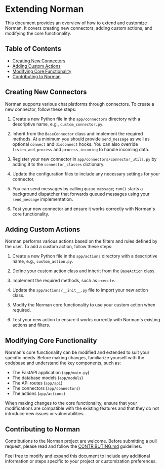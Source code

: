 # Extending Norman

This document provides an overview of how to extend and customize Norman. It covers creating new connectors, adding custom actions, and modifying the core functionality.

## Table of Contents

- [Creating New Connectors](#creating-new-connectors)
- [Adding Custom Actions](#adding-custom-actions)
- [Modifying Core Functionality](#modifying-core-functionality)
- [Contributing to Norman](#contributing-to-norman)

## Creating New Connectors

Norman supports various chat platforms through connectors. To create a new connector, follow these steps:

1. Create a new Python file in the `app/connectors` directory with a descriptive name, e.g., `custom_connector.py`.

2. Inherit from the `BaseConnector` class and implement the required methods.  At a minimum you should provide `send_message` as well as optional `connect` and `disconnect` hooks.  You can also override `listen_and_process` and `process_incoming` to handle incoming data.

3. Register your new connector in `app/connectors/connector_utils.py` by adding
   it to the `connector_classes` dictionary.

4. Update the configuration files to include any necessary settings for your connector.

5. You can send messages by calling `queue_message`; `run()` starts a background dispatcher that forwards queued messages using your `send_message` implementation.

6. Test your new connector and ensure it works correctly with Norman's core functionality.

## Adding Custom Actions

Norman performs various actions based on the filters and rules defined by the user. To add a custom action, follow these steps:

1. Create a new Python file in the `app/actions` directory with a descriptive name, e.g., `custom_action.py`.

2. Define your custom action class and inherit from the `BaseAction` class.

3. Implement the required methods, such as `execute`.

4. Update the `app/actions/__init__.py` file to import your new action class.

5. Modify the Norman core functionality to use your custom action when required.

6. Test your new action to ensure it works correctly with Norman's existing actions and filters.

## Modifying Core Functionality

Norman's core functionality can be modified and extended to suit your specific needs. Before making changes, familiarize yourself with the codebase and understand the key components, such as:

- The FastAPI application (`app/main.py`)
- The database models (`app/models`)
- The API routes (`app/api`)
- The connectors (`app/connectors`)
- The actions (`app/actions`)

When making changes to the core functionality, ensure that your modifications are compatible with the existing features and that they do not introduce new issues or vulnerabilities.

## Contributing to Norman

Contributions to the Norman project are welcome. Before submitting a pull request, please read and follow the [CONTRIBUTING.md](../CONTRIBUTING.md) guidelines.

Feel free to modify and expand this document to include any additional information or steps specific to your project or customization preferences.
